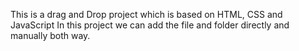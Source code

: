 This is a drag and Drop project which is based on HTML, CSS and JavaScript
In this project we can add the file and folder directly and manually both way.
